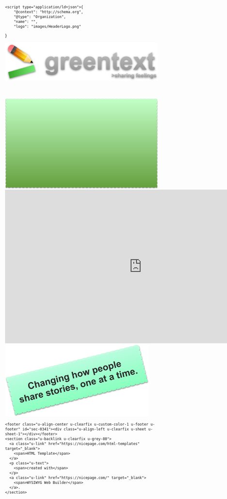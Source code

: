 <!DOCTYPE html>
<html style="font-size: 16px;">
  <head>
    <meta name="viewport" content="width=device-width, initial-scale=1.0">
    <meta charset="utf-8">
    <meta name="keywords" content="">
    <meta name="description" content="">
    <meta name="page_type" content="np-template-header-footer-from-plugin">
    <title>Home</title>
    <link rel="stylesheet" href="nicepage.css" media="screen">
<link rel="stylesheet" href="Home.css" media="screen">
    <script class="u-script" type="text/javascript" src="jquery.js" defer=""></script>
    <script class="u-script" type="text/javascript" src="nicepage.js" defer=""></script>
    <meta name="generator" content="Nicepage 3.21.3, nicepage.com">
    <link id="u-theme-google-font" rel="stylesheet" href="https://fonts.googleapis.com/css?family=Roboto:100,100i,300,300i,400,400i,500,500i,700,700i,900,900i|Open+Sans:300,300i,400,400i,600,600i,700,700i,800,800i">
    
    
    <script type="application/ld+json">{
		"@context": "http://schema.org",
		"@type": "Organization",
		"name": "",
		"logo": "images/HeaderLogo.png"
}</script>
    <meta name="theme-color" content="#478ac9">
    <meta property="og:title" content="Home">
    <meta property="og:type" content="website">
  </head>
  <body data-home-page="Home.html" data-home-page-title="Home" class="u-body"><header class="u-clearfix u-header u-image u-header" id="sec-82a8" data-image-width="1920" data-image-height="207"><div class="u-clearfix u-sheet u-valign-middle u-sheet-1">
        <a href="https://nicepage.com" class="u-image u-logo u-image-1" data-image-width="558" data-image-height="139">
          <img src="images/HeaderLogo.png" class="u-logo-image u-logo-image-1">
        </a>
      </div></header>
    <section class="u-clearfix u-image u-section-1" id="sec-c243" data-image-width="1600" data-image-height="1037">
      <div class="u-clearfix u-sheet u-sheet-1">
        <img class="u-align-center u-expanded-width-lg u-expanded-width-md u-expanded-width-sm u-expanded-width-xs u-hidden-md u-image u-image-contain u-image-default u-preserve-proportions u-image-1" src="images/videoOverlay2.png" alt="" data-image-width="694" data-image-height="410">
        <div class="u-align-center u-clearfix u-custom-html u-custom-html-1">
          <iframe width="900" height="506" src="https://www.youtube.com/embed/njjnx4L-zeo" title="YouTube video player" frameborder="0" allow="accelerometer; autoplay; clipboard-write; encrypted-media; gyroscope; picture-in-picture" allowfullscreen=""></iframe>
        </div>
        <img class="u-image u-image-default u-image-2" src="images/videoOverlay.png" alt="" data-image-width="474" data-image-height="238">
      </div>
    </section>
    
    
    <footer class="u-align-center u-clearfix u-custom-color-1 u-footer u-footer" id="sec-0341"><div class="u-align-left u-clearfix u-sheet u-sheet-1"></div></footer>
    <section class="u-backlink u-clearfix u-grey-80">
      <a class="u-link" href="https://nicepage.com/html-templates" target="_blank">
        <span>HTML Template</span>
      </a>
      <p class="u-text">
        <span>created with</span>
      </p>
      <a class="u-link" href="https://nicepage.com/" target="_blank">
        <span>WYSIWYG Web Builder</span>
      </a>. 
    </section>
  </body>
</html>